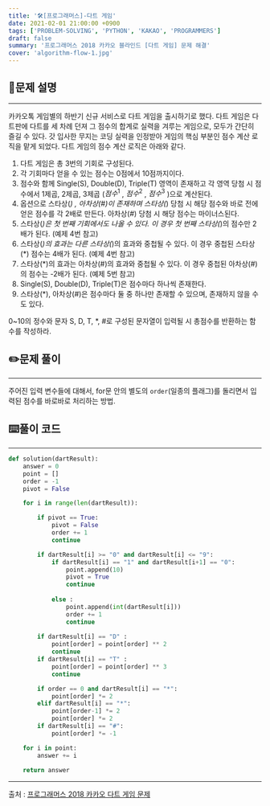 ```yaml
---
title: '🛠️[프로그래머스]-다트 게임'
date: 2021-02-01 21:00:00 +0900
tags: ['PROBLEM-SOLVING', 'PYTHON', 'KAKAO', 'PROGRAMMERS']
draft: false
summary: '프로그래머스 2018 카카오 블라인드 [다트 게임] 문제 해결'
cover: 'algorithm-flow-1.jpg'
---
```


## 📖문제 설명
---
카카오톡 게임별의 하반기 신규 서비스로 다트 게임을 출시하기로 했다. 다트 게임은 다트판에 다트를 세 차례 던져 그 점수의 합계로 실력을 겨루는 게임으로, 모두가 간단히 즐길 수 있다.
갓 입사한 무지는 코딩 실력을 인정받아 게임의 핵심 부분인 점수 계산 로직을 맡게 되었다. 다트 게임의 점수 계산 로직은 아래와 같다.

1. 다트 게임은 총 3번의 기회로 구성된다.
2. 각 기회마다 얻을 수 있는 점수는 0점에서 10점까지이다.
3. 점수와 함께 Single(S), Double(D), Triple(T) 영역이 존재하고 각 영역 당첨 시 점수에서 1제곱, 2제곱, 3제곱 ($점수^1$ , $점수^2$ , $점수^3$ )으로 계산된다.
4. 옵션으로 스타상(*) , 아차상(#)이 존재하며 스타상(*) 당첨 시 해당 점수와 바로 전에 얻은 점수를 각 2배로 만든다. 아차상(#) 당첨 시 해당 점수는 마이너스된다.
5. 스타상(*)은 첫 번째 기회에서도 나올 수 있다. 이 경우 첫 번째 스타상(*)의 점수만 2배가 된다. (예제 4번 참고)
6. 스타상(*)의 효과는 다른 스타상(*)의 효과와 중첩될 수 있다. 이 경우 중첩된 스타상(*) 점수는 4배가 된다. (예제 4번 참고)
7. 스타상(*)의 효과는 아차상(#)의 효과와 중첩될 수 있다. 이 경우 중첩된 아차상(#)의 점수는 -2배가 된다. (예제 5번 참고)
8. Single(S), Double(D), Triple(T)은 점수마다 하나씩 존재한다.
9. 스타상(*), 아차상(#)은 점수마다 둘 중 하나만 존재할 수 있으며, 존재하지 않을 수도 있다.

0~10의 정수와 문자 S, D, T, *, #로 구성된 문자열이 입력될 시 총점수를 반환하는 함수를 작성하라.

## ✏️문제 풀이
---
주어진 입력 변수들에 대해서, for문 안의 별도의 ```order```(일종의 플래그)를 돌리면서 입력된 점수를 바로바로 처리하는 방법.

## ⌨️풀이 코드
---
```python
def solution(dartResult):
    answer = 0
    point = []
    order = -1
    pivot = False

    for i in range(len(dartResult)):

        if pivot == True:
            pivot = False
            order += 1
            continue

        if dartResult[i] >= "0" and dartResult[i] <= "9":
            if dartResult[i] == "1" and dartResult[i+1] == "0":
                point.append(10)
                pivot = True
                continue
                
            else :
                point.append(int(dartResult[i]))
                order += 1
                continue
                
        if dartResult[i] == "D" :
            point[order] = point[order] ** 2
            continue
        if dartResult[i] == "T" :
            point[order] = point[order] ** 3
            continue

        if order == 0 and dartResult[i] == "*":
            point[order] *= 2
        elif dartResult[i] == "*":
            point[order-1] *= 2
            point[order] *= 2
        if dartResult[i] == "#":
            point[order] *= -1

    for i in point:
        answer += i
            
    return answer
```

-----
출처 : [프로그래머스 2018 카카오 다트 게임 문제](https://programmers.co.kr/learn/courses/30/lessons/17682)